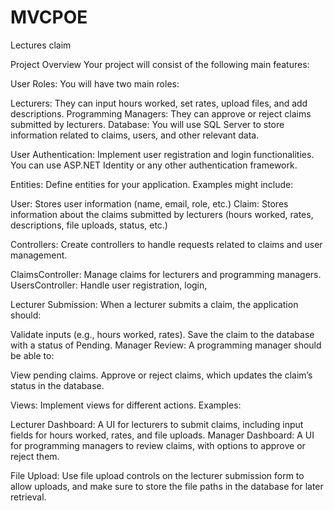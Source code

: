 # MVCPOE
Lectures claim

Project Overview
Your project will consist of the following main features:

User Roles: You will have two main roles:

Lecturers: They can input hours worked, set rates, upload files, and add descriptions.
Programming Managers: They can approve or reject claims submitted by lecturers.
Database: You will use SQL Server to store information related to claims, users, and other relevant data.

User Authentication: Implement user registration and login functionalities. You can use ASP.NET Identity or any other authentication framework.

Entities: Define entities for your application. Examples might include:

User: Stores user information (name, email, role, etc.)
Claim: Stores information about the claims submitted by lecturers (hours worked, rates, descriptions, file uploads, status, etc.)

Controllers: Create controllers to handle requests related to claims and user management.

ClaimsController: Manage claims for lecturers and programming managers.
UsersController: Handle user registration, login, 

Lecturer Submission: When a lecturer submits a claim, the application should:

Validate inputs (e.g., hours worked, rates).
Save the claim to the database with a status of Pending.
Manager Review: A programming manager should be able to:

View pending claims.
Approve or reject claims, which updates the claim’s status in the database.


Views: Implement views for different actions. Examples:

Lecturer Dashboard: A UI for lecturers to submit claims, including input fields for hours worked, rates, and file uploads.
Manager Dashboard: A UI for programming managers to review claims, with options to approve or reject them.

File Upload: Use file upload controls on the lecturer submission form to allow uploads, and make sure to store the file paths in the database for later retrieval.

